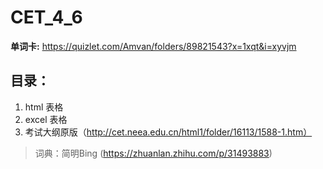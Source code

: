 # CET_4_6

**单词卡:** https://quizlet.com/Amvan/folders/89821543?x=1xqt&i=xyvjm

## 目录：
1. html 表格
2. excel 表格
3. 考试大纲原版（http://cet.neea.edu.cn/html1/folder/16113/1588-1.htm）

> 词典：简明Bing (https://zhuanlan.zhihu.com/p/31493883)
